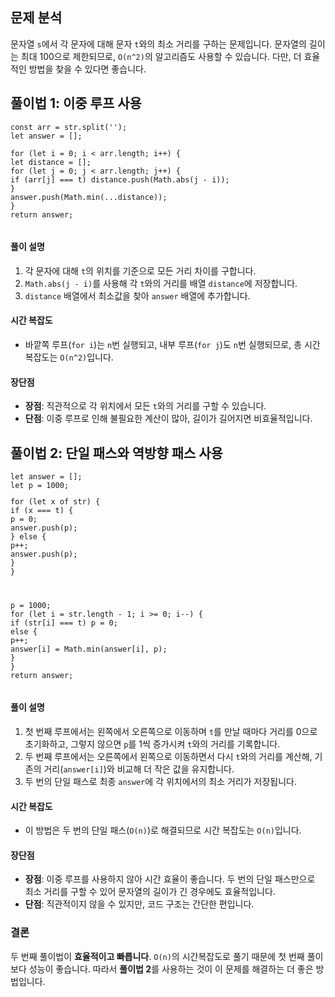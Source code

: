 <h2 data-ke-size="size26">문제 분석</h2>
<p data-ke-size="size16">문자열 <code>s</code>에서 각 문자에 대해 문자 <code>t</code>와의 최소 거리를 구하는 문제입니다. 문자열의 길이는 최대 100으로 제한되므로, <code>O(n^2)</code>의 알고리즘도 사용할 수 있습니다. 다만, 더 효율적인 방법을 찾을 수 있다면 좋습니다.</p>
<h2 data-ke-size="size26">풀이법 1: 이중 루프 사용</h2>
<pre class="matlab"><code>const arr = str.split('');
let answer = [];
<p>for (let i = 0; i &lt; arr.length; i++) {
let distance = [];
for (let j = 0; j &lt; arr.length; j++) {
if (arr[j] === t) distance.push(Math.abs(j - i));
}
answer.push(Math.min(...distance));
}
return answer;</code></pre></p>
<h4 data-ke-size="size20">풀이 설명</h4>
<ol style="list-style-type: decimal;" data-ke-list-type="decimal">
<li>각 문자에 대해 <code>t</code>의 위치를 기준으로 모든 거리 차이를 구합니다.</li>
<li><code>Math.abs(j - i)</code>를 사용해 각 <code>t</code>와의 거리를 배열 <code>distance</code>에 저장합니다.</li>
<li><code>distance</code> 배열에서 최소값을 찾아 <code>answer</code> 배열에 추가합니다.</li>
</ol>
<h4 data-ke-size="size20">시간 복잡도</h4>
<ul style="list-style-type: disc;" data-ke-list-type="disc">
<li>바깥쪽 루프(<code>for i</code>)는 <code>n</code>번 실행되고, 내부 루프(<code>for j</code>)도 <code>n</code>번 실행되므로, 총 시간복잡도는 <code>O(n^2)</code>입니다.</li>
</ul>
<h4 data-ke-size="size20">장단점</h4>
<ul style="list-style-type: disc;" data-ke-list-type="disc">
<li><b>장점</b>: 직관적으로 각 위치에서 모든 <code>t</code>와의 거리를 구할 수 있습니다.</li>
<li><b>단점</b>: 이중 루프로 인해 불필요한 계산이 많아, 길이가 길어지면 비효율적입니다.</li>
</ul>
<h2 data-ke-size="size26">풀이법 2: 단일 패스와 역방향 패스 사용</h2>
<pre class="nix"><code>let answer = [];
let p = 1000;
<p>for (let x of str) {
if (x === t) {
p = 0;
answer.push(p);
} else {
p++;
answer.push(p);
}
}</p>
<p>p = 1000;
for (let i = str.length - 1; i &gt;= 0; i--) {
if (str[i] === t) p = 0;
else {
p++;
answer[i] = Math.min(answer[i], p);
}
}
return answer;</code></pre></p>
<h4 data-ke-size="size20">풀이 설명</h4>
<ol style="list-style-type: decimal;" data-ke-list-type="decimal">
<li>첫 번째 루프에서는 왼쪽에서 오른쪽으로 이동하며 <code>t</code>를 만날 때마다 거리를 0으로 초기화하고, 그렇지 않으면 <code>p</code>를 1씩 증가시켜 <code>t</code>와의 거리를 기록합니다.</li>
<li>두 번째 루프에서는 오른쪽에서 왼쪽으로 이동하면서 다시 <code>t</code>와의 거리를 계산해, 기존의 거리(<code>answer[i]</code>)와 비교해 더 작은 값을 유지합니다.</li>
<li>두 번의 단일 패스로 최종 <code>answer</code>에 각 위치에서의 최소 거리가 저장됩니다.</li>
</ol>
<h4 data-ke-size="size20">시간 복잡도</h4>
<ul style="list-style-type: disc;" data-ke-list-type="disc">
<li>이 방법은 두 번의 단일 패스(<code>O(n)</code>)로 해결되므로 시간 복잡도는 <code>O(n)</code>입니다.</li>
</ul>
<h4 data-ke-size="size20">장단점</h4>
<ul style="list-style-type: disc;" data-ke-list-type="disc">
<li><b>장점</b>: 이중 루프를 사용하지 않아 시간 효율이 좋습니다. 두 번의 단일 패스만으로 최소 거리를 구할 수 있어 문자열의 길이가 긴 경우에도 효율적입니다.</li>
<li><b>단점</b>: 직관적이지 않을 수 있지만, 코드 구조는 간단한 편입니다.</li>
</ul>
<h3 data-ke-size="size23">결론</h3>
<p data-ke-size="size16">두 번째 풀이법이 <b>효율적이고 빠릅니다</b>. <code>O(n)</code>의 시간복잡도로 풀기 때문에 첫 번째 풀이보다 성능이 좋습니다. 따라서 <b>풀이법 2</b>를 사용하는 것이 이 문제를 해결하는 더 좋은 방법입니다.</p>